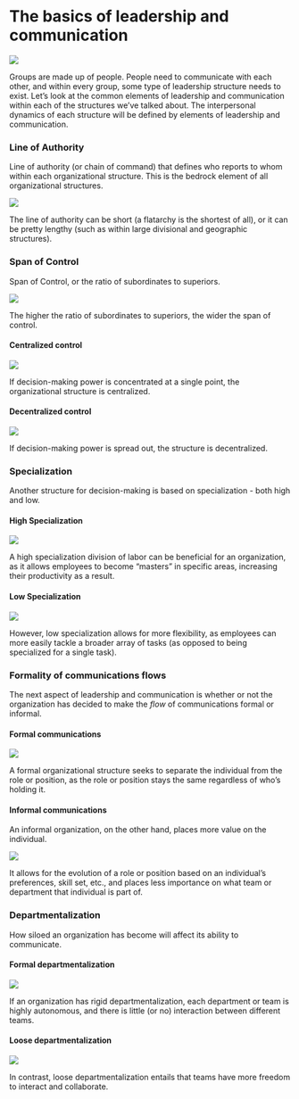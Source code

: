 # The basics of leadership and communication

![](../../../.gitbook/assets/people.png)

Groups are made up of people. People need to communicate with each other, and within every group, some type of leadership structure needs to exist. Let’s look at the common elements of leadership and communication within each of the structures we’ve talked about. The interpersonal dynamics of each structure will be defined by elements of leadership and communication.

### Line of Authority

Line of authority \(or chain of command\) that defines who reports to whom within each organizational structure. This is the bedrock element of all organizational structures.

![](../../../.gitbook/assets/line-of-authority.png)

The line of authority can be short \(a flatarchy is the shortest of all\), or it can be pretty lengthy \(such as within large divisional and geographic structures\).

### Span of Control

Span of Control, or the ratio of subordinates to superiors.

![](../../../.gitbook/assets/centralized.png)

The higher the ratio of subordinates to superiors, the wider the span of control.

#### Centralized control

![](../../../.gitbook/assets/centralized%20%281%29.png)

If decision-making power is concentrated at a single point, the organizational structure is centralized.

#### Decentralized control

![](../../../.gitbook/assets/formal-structures%20%281%29.png)

If decision-making power is spread out, the structure is decentralized.

### Specialization

Another structure for decision-making is based on specialization - both high and low.

#### High Specialization

![](../../../.gitbook/assets/high-specialization.png)

A high specialization division of labor can be beneficial for an organization, as it allows employees to become “masters” in specific areas, increasing their productivity as a result.

#### Low Specialization

![](../../../.gitbook/assets/low-specialization.png)

However, low specialization allows for more flexibility, as employees can more easily tackle a broader array of tasks \(as opposed to being specialized for a single task\).

### Formality of communications flows

The next aspect of leadership and communication is whether or not the organization has decided to make the _flow_ of communications formal or informal.

#### Formal communications

![](../../../.gitbook/assets/formal-structures.png)

A formal organizational structure seeks to separate the individual from the role or position, as the role or position stays the same regardless of who’s holding it.

#### Informal communications

An informal organization, on the other hand, places more value on the individual.

![](../../../.gitbook/assets/informal-structures.png)

It allows for the evolution of a role or position based on an individual’s preferences, skill set, etc., and places less importance on what team or department that individual is part of.

### Departmentalization

How siloed an organization has become will affect its ability to communicate.

#### Formal departmentalization

![](../../../.gitbook/assets/formal-departmentalization.png)

If an organization has rigid departmentalization, each department or team is highly autonomous, and there is little \(or no\) interaction between different teams.

#### Loose departmentalization

![](../../../.gitbook/assets/loose-departmentalization.png)

In contrast, loose departmentalization entails that teams have more freedom to interact and collaborate.

